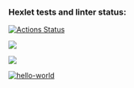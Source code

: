 ### Hexlet tests and linter status:
[![Actions Status](https://github.com/2PizzaOz/frontend-project-46/actions/workflows/hexlet-check.yml/badge.svg)](https://github.com/2PizzaOz/frontend-project-46/actions)


<a href="https://codeclimate.com/github/2PizzaOz/frontend-project-46/maintainability"><img src="https://api.codeclimate.com/v1/badges/bf3ad4d91a3e4af05409/maintainability" /></a>

<a href="https://asciinema.org/a/tqvtWa1dVoOnHzlnMPb2bQMjy" target="_blank"><img src="https://asciinema.org/a/tqvtWa1dVoOnHzlnMPb2bQMjy.svg" /></a>


[![hello-world](https://github.com/2PizzaOz/frontend-project-46/actions/workflows/hello-world.yml/badge.svg)](https://github.com/2PizzaOz/frontend-project-46/actions/workflows/hello-world.yml)
